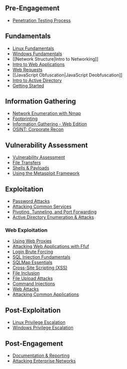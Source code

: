 

## Pre-Engagement
- [Penetration Testing Process](Penetration%20Testing%20Process.md)

## Fundamentals
- [Linux Fundamentals](/Knowledge/Operating%20Systems/Linux.md)
- [Windows Fundamentals](/Knowledge/Operating%20Systems/Windows.md)
- [[Network Structure|Intro to Networking]]
- [Intro to Web Applications]()
- [Web Requests]()
- [[JavaScript Obfuscation|JavaScript Deobfuscation]]
- [Intro to Active Directory]()
- [Getting Started]()

## Information Gathering
- [Network Enumeration with Nmap]()
- [Footprinting]()
- [Information Gathering - Web Edition]()
- [OSINT: Corporate Recon]()

## Vulnerability Assessment
- [Vulnerability Assessment]()
- [File Transfers]()
- [Shells & Payloads]()
- [Using the Metasploit Framework]()

## Exploitation
- [Password Attacks]()
- [Attacking Common Services]()
- [Pivoting, Tunneling, and Port Forwarding]()
- [Active Directory Enumeration & Attacks]()

### Web Exploitation
- [Using Web Proxies]()
- [Attacking Web Applications with Ffuf]()
- [Login Brute Forcing]()
- [SQL Injection Fundamentals]()
- [SQLMap Essentials]()
- [Cross-Site Scripting (XSS)]()
- [File Inclusion]()
- [File Upload Attacks]()
- [Command Injections]()
- [Web Attacks]()
- [Attacking Common Applications]()

## Post-Exploitation
- [Linux Privilege Escalation]()
- [Windows Privilege Escalation]()

## Post-Engagement
- [Documentation & Reporting]()
- [Attacking Enterprise Networks]()
